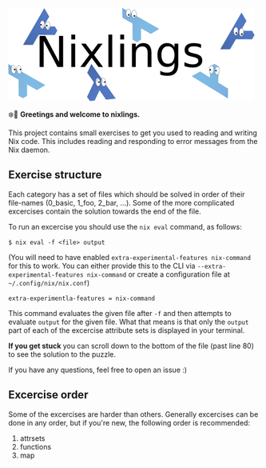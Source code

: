![](./logo.png)

❄️💙 **Greetings and welcome to nixlings.**

This project contains small exercises to get you used to reading and
writing Nix code.  This includes reading and responding to error
messages from the Nix daemon.


## Exercise structure

Each category has a set of files which should be solved in order of
their file-names (0_basic, 1_foo, 2_bar, ...).  Some of the more
complicated excercises contain the solution towards the end of the
file.

To run an excercise you should use the `nix eval` command, as follows:

```
$ nix eval -f <file> output
```

(You will need to have enabled `extra-experimental-features
nix-command` for this to work.  You can either provide this to the CLI
via `--extra-experimental-features nix-command` or create a
configuration file at `~/.config/nix/nix.conf`)

```
extra-experimentla-features = nix-command
```

This command evaluates the given file after `-f` and then attempts to
evaluate `output` for the given file.  What that means is that only
the `output` part of each of the excercise attribute sets is displayed
in your terminal.

**If you get stuck** you can scroll down to the bottom of the file
(past line 80) to see the solution to the puzzle.

If you have any questions, feel free to open an issue :)


## Excercise order

Some of the excercises are harder than others.  Generally excercises
can be done in any order, but if you're new, the following order is
recommended:

1. attrsets
2. functions
3. map
